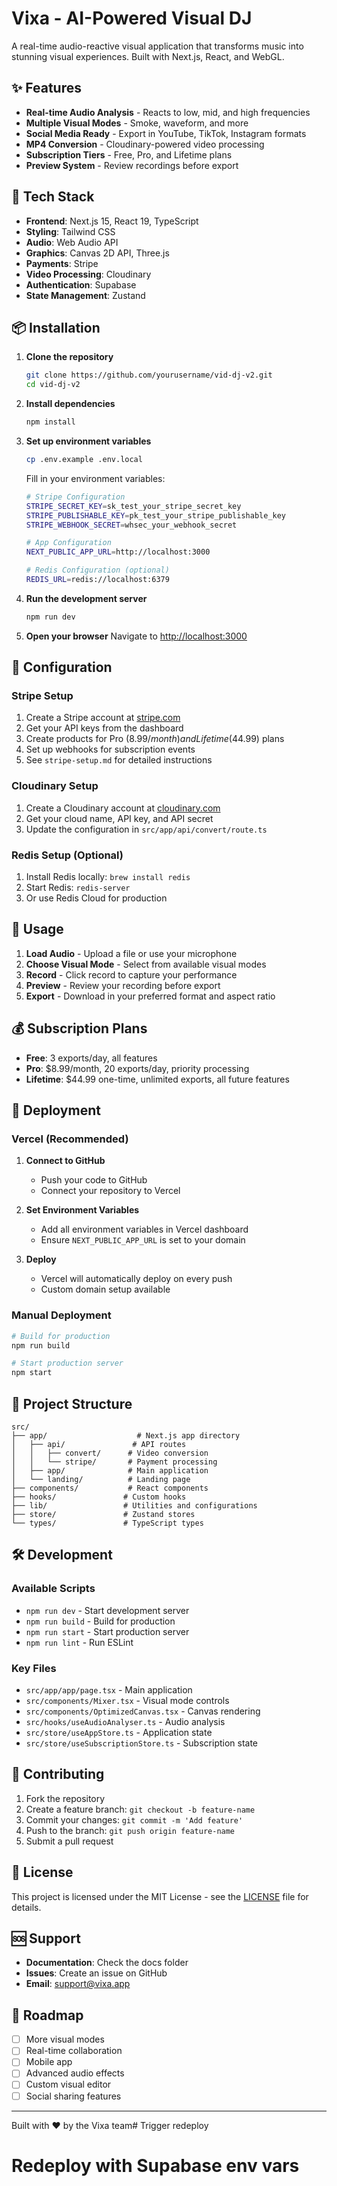 # Vixa - AI-Powered Visual DJ

A real-time audio-reactive visual application that transforms music into stunning visual experiences. Built with Next.js, React, and WebGL.

## ✨ Features

- **Real-time Audio Analysis** - Reacts to low, mid, and high frequencies
- **Multiple Visual Modes** - Smoke, waveform, and more
- **Social Media Ready** - Export in YouTube, TikTok, Instagram formats
- **MP4 Conversion** - Cloudinary-powered video processing
- **Subscription Tiers** - Free, Pro, and Lifetime plans
- **Preview System** - Review recordings before export

## 🚀 Tech Stack

- **Frontend**: Next.js 15, React 19, TypeScript
- **Styling**: Tailwind CSS
- **Audio**: Web Audio API
- **Graphics**: Canvas 2D API, Three.js
- **Payments**: Stripe
- **Video Processing**: Cloudinary
- **Authentication**: Supabase
- **State Management**: Zustand

## 📦 Installation

1. **Clone the repository**
   ```bash
   git clone https://github.com/yourusername/vid-dj-v2.git
   cd vid-dj-v2
   ```

2. **Install dependencies**
   ```bash
   npm install
   ```

3. **Set up environment variables**
   ```bash
   cp .env.example .env.local
   ```
   
   Fill in your environment variables:
   ```bash
   # Stripe Configuration
   STRIPE_SECRET_KEY=sk_test_your_stripe_secret_key
   STRIPE_PUBLISHABLE_KEY=pk_test_your_stripe_publishable_key
   STRIPE_WEBHOOK_SECRET=whsec_your_webhook_secret
   
   # App Configuration
   NEXT_PUBLIC_APP_URL=http://localhost:3000
   
   # Redis Configuration (optional)
   REDIS_URL=redis://localhost:6379
   ```

4. **Run the development server**
   ```bash
   npm run dev
   ```

5. **Open your browser**
   Navigate to [http://localhost:3000](http://localhost:3000)

## 🔧 Configuration

### Stripe Setup
1. Create a Stripe account at [stripe.com](https://stripe.com)
2. Get your API keys from the dashboard
3. Create products for Pro ($8.99/month) and Lifetime ($44.99) plans
4. Set up webhooks for subscription events
5. See `stripe-setup.md` for detailed instructions

### Cloudinary Setup
1. Create a Cloudinary account at [cloudinary.com](https://cloudinary.com)
2. Get your cloud name, API key, and API secret
3. Update the configuration in `src/app/api/convert/route.ts`

### Redis Setup (Optional)
1. Install Redis locally: `brew install redis`
2. Start Redis: `redis-server`
3. Or use Redis Cloud for production

## 📱 Usage

1. **Load Audio** - Upload a file or use your microphone
2. **Choose Visual Mode** - Select from available visual modes
3. **Record** - Click record to capture your performance
4. **Preview** - Review your recording before export
5. **Export** - Download in your preferred format and aspect ratio

## 💰 Subscription Plans

- **Free**: 3 exports/day, all features
- **Pro**: $8.99/month, 20 exports/day, priority processing
- **Lifetime**: $44.99 one-time, unlimited exports, all future features

## 🚀 Deployment

### Vercel (Recommended)

1. **Connect to GitHub**
   - Push your code to GitHub
   - Connect your repository to Vercel

2. **Set Environment Variables**
   - Add all environment variables in Vercel dashboard
   - Ensure `NEXT_PUBLIC_APP_URL` is set to your domain

3. **Deploy**
   - Vercel will automatically deploy on every push
   - Custom domain setup available

### Manual Deployment

```bash
# Build for production
npm run build

# Start production server
npm start
```

## 📁 Project Structure

```
src/
├── app/                    # Next.js app directory
│   ├── api/               # API routes
│   │   ├── convert/      # Video conversion
│   │   └── stripe/       # Payment processing
│   ├── app/              # Main application
│   └── landing/          # Landing page
├── components/           # React components
├── hooks/               # Custom hooks
├── lib/                 # Utilities and configurations
├── store/               # Zustand stores
└── types/               # TypeScript types
```

## 🛠️ Development

### Available Scripts

- `npm run dev` - Start development server
- `npm run build` - Build for production
- `npm run start` - Start production server
- `npm run lint` - Run ESLint

### Key Files

- `src/app/app/page.tsx` - Main application
- `src/components/Mixer.tsx` - Visual mode controls
- `src/components/OptimizedCanvas.tsx` - Canvas rendering
- `src/hooks/useAudioAnalyser.ts` - Audio analysis
- `src/store/useAppStore.ts` - Application state
- `src/store/useSubscriptionStore.ts` - Subscription state

## 🤝 Contributing

1. Fork the repository
2. Create a feature branch: `git checkout -b feature-name`
3. Commit your changes: `git commit -m 'Add feature'`
4. Push to the branch: `git push origin feature-name`
5. Submit a pull request

## 📄 License

This project is licensed under the MIT License - see the [LICENSE](LICENSE) file for details.

## 🆘 Support

- **Documentation**: Check the docs folder
- **Issues**: Create an issue on GitHub
- **Email**: support@vixa.app

## 🎯 Roadmap

- [ ] More visual modes
- [ ] Real-time collaboration
- [ ] Mobile app
- [ ] Advanced audio effects
- [ ] Custom visual editor
- [ ] Social sharing features

---

Built with ❤️ by the Vixa team# Trigger redeploy
# Redeploy with Supabase env vars
